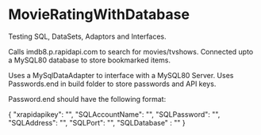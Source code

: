 # MovieRatingWithDatabase
Testing SQL, DataSets, Adaptors and Interfaces.

Calls imdb8.p.rapidapi.com to search for movies/tvshows.
Connected upto a MySQL80 database to store bookmarked items.

Uses a MySqlDataAdapter to interface with a MySQL80 Server.
Uses Passwords.end in build folder to store passwords and API keys.

Password.end should have the following format:

{
  "xrapidapikey": "",
  "SQLAccountName": "",
  "SQLPassword": "",
  "SQLAddress": "",
  "SQLPort": "",
  "SQLDatabase" : ""
}
